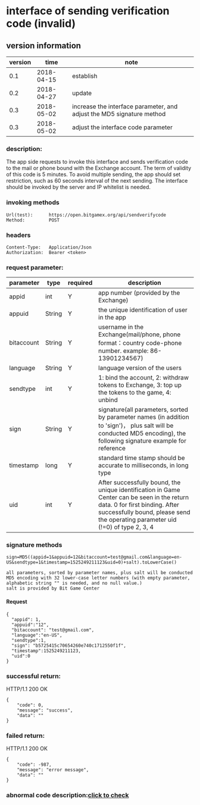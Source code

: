 # interface of sending verification code (invalid)

## version information
version | time |   note
-- | -- |   --
0.1 | 2018-04-15|establish
0.2|2018-04-27|update
0.3|2018-05-02|increase the interface parameter, and adjust the MD5 signature method
0.3|2018-05-02|adjust the interface code parameter
### description:
The app side requests to invoke this interface and sends verification code to the mail or phone bound with the Exchange account. The term of validity of this code is 5 minutes. To avoid multiple sending, the app should set restriction, such as 60 seconds interval of the next sending. The interface should be invoked by the server and IP whitelist is needed.


### invoking methods

``` 
Url(test):      https://open.bitgamex.org/api/sendverifycode
Method:         POST

```
### headers

``` 
Content-Type:   Application/Json
Authorization:  Bearer <token>    

```
### request parameter:

parameter           |     type        |required| description         
------------ |     -------------|--|         -----------
 appid    |   int |Y|   app number (provided by the Exchange)
 appuid   |   String  |Y|   the unique identification of user in the app
 bitaccount    | String    |Y| username in the Exchange(mail/phone, phone format：country code-phone number. example: 86-13901234567)
 language   |   String  |Y|   language version of the users
 sendtype   |   int |Y | 1: bind the account, 2: withdraw tokens to Exchange, 3: top up the tokens to the game, 4: unbind
 sign     | String        |Y| signature(all parameters, sorted by parameter names (in addition to 'sign')， plus salt will be conducted MD5 encoding), the following signature example for reference
 timestamp|long|Y| standard time stamp should be accurate to milliseconds, in long type
 uid    |int    |Y| After successfully bound, the unique identification in Game Center can be seen in the return data. 0 for first binding. After successfully bound, please send the operating parameter uid (!=0) of type 2, 3, 4
 
 
 ### signature methods
 ```
 sign=MD5((appid=1&appuid=12&bitaccount=test@gmail.com&language=en-US&sendtype=1&timestamp=1525249211123&uid=0)+salt).toLowerCase()
 
all parameters, sorted by parameter names, plus salt will be conducted MD5 encoding with 32 lower-case letter numbers (with empty parameter, alphabetic string "" is needed, and no null value.)
salt is provided by Bit Game Center
 ```
#### Request
  ```
 {
    "appid": 1,
    "appuid":"12",
    "bitaccount": "test@gmail.com",
    "language":"en-US",
    "sendtype":1,
    "sign": "b5725415c70654260e740c1712550f1f",
    "timestamp":1525249211123,
    "uid":0
 }
  ```

### successful return:
HTTP/1.1 200 OK
```
{
    "code": 0,
    "message": "success",
    "data": ""
}
```
### failed return:
HTTP/1.1 200 OK
``` 
{
    "code": -987,
    "message": "error message",
    "data": ""
}
```

### abnormal code description:[click to check](https://github.com/BitGameEN/OpenAPI/blob/master/BitGame%E6%B8%B8%E6%88%8F%E5%AF%B9%E6%8E%A5%E6%96%87%E6%A1%A3.md)

